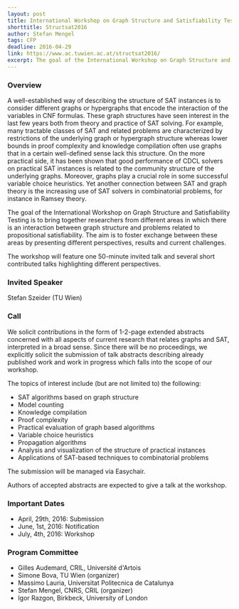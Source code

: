 ```yaml
---
layout: post
title: International Workshop on Graph Structure and Satisfiability Testing 
shorttitle: Structsat2016
author: Stefan Mengel
tags: CFP
deadline: 2016-04-29
link: https://www.ac.tuwien.ac.at/structsat2016/
excerpt: The goal of the International Workshop on Graph Structure and Satisfiability Testing is to bring together researchers from different areas in which there is an interaction between graph structure and problems related to propositional satisfiability. The aim is to foster exchange between these areas by presenting different perspectives, results and current challenges.
---
```

### Overview

A well-established way of describing the structure of SAT instances is to consider different graphs or hypergraphs that encode the interaction of the variables in CNF formulas. These graph structures have seen interest in the last few years both from theory and practice of SAT solving. For example, many tractable classes of SAT and related problems are characterized by restrictions of the underlying graph or hypergraph structure whereas lower bounds in proof complexity and knowledge compilation often use graphs that in a certain well-defined sense lack this structure. On the more practical side, it has been shown that good performance of CDCL solvers on practical SAT instances is related to the community structure of the underlying graphs. Moreover, graphs play a crucial role in some successful variable choice heuristics. Yet another connection between SAT and graph theory is the increasing use of SAT solvers in combinatorial problems, for instance in Ramsey theory.

The goal of the International Workshop on Graph Structure and Satisfiability Testing is to bring together researchers from different areas in which there is an interaction between graph structure and problems related to propositional satisfiability. The aim is to foster exchange between these areas by presenting different perspectives, results and current challenges.

The workshop will feature one 50-minute invited talk and several short contributed talks highlighting different perspectives.

### Invited Speaker

Stefan Szeider (TU Wien)

### Call

We solicit contributions in the form of 1-2-page extended abstracts concerned with all aspects of current research that relates graphs and SAT, interpreted in a broad sense. Since there will be no proceedings, we explicitly solicit the submission of talk abstracts describing already published work and work in progress which falls into the scope of our workshop.

The topics of interest include (but are not limited to) the following:

+ SAT algorithms based on graph structure
+ Model counting
+ Knowledge compilation
+ Proof complexity
+ Practical evaluation of graph based algorithms
+ Variable choice heuristics
+ Propagation algorithms
+ Analysis and visualization of the structure of practical instances
+ Applications of SAT-based techniques to combinatorial problems

The submission will be managed via Easychair.

Authors of accepted abstracts are expected to give a talk at the workshop.

### Important Dates

+ April, 29th, 2016: Submission
+ June, 1st, 2016: Notification
+ July, 4th, 2016: Workshop

### Program Committee

+ Gilles Audemard, CRIL, Université d'Artois
+ Simone Bova, TU Wien (organizer)
+ Massimo Lauria, Universitat Politecnica de Catalunya
+ Stefan Mengel, CNRS, CRIL (organizer)
+ Igor Razgon, Birkbeck, University of London

